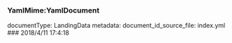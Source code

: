 ### YamlMime:YamlDocument
documentType: LandingData
metadata:
    document_id_source_file: index.yml
    ### 2018/4/11 17:4:18
